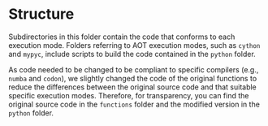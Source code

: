 # Structure 
Subdirectories in this folder contain the code that conforms to each execution mode. Folders referring to AOT execution modes, such as `cython` and `mypyc`, include scripts to build the code contained in the `python` folder.

As code needed to be changed to be compliant to specific compilers (e.g., `numba` and `codon`), we slightly changed the code of the original functions to reduce the differences between the original source code and that suitable specific execution modes. Therefore, for transparency, you can find the original source code in the `functions` folder and the modified version in the `python` folder.

